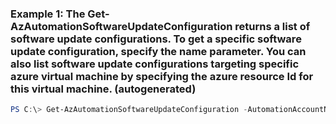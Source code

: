 ### Example 1: The Get-AzAutomationSoftwareUpdateConfiguration returns a list of software update configurations. To get a specific software update configuration, specify the name parameter. You can also list software update configurations targeting specific azure virtual machine by specifying the azure resource Id for this virtual machine. (autogenerated)
```powershell
PS C:\> Get-AzAutomationSoftwareUpdateConfiguration -AutomationAccountName myaccount -ResourceGroupName mygroup
```

